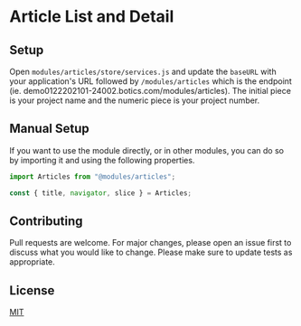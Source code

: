 # Article List and Detail

## Setup

Open `modules/articles/store/services.js` and update the `baseURL` with your application's URL followed by `/modules/articles` which is the endpoint (ie. demo0122202101-24002.botics.com/modules/articles). The initial piece is your project name and the numeric piece is your project number.

## Manual Setup

If you want to use the module directly, or in other modules, you can do so by importing it and using the following properties.

```javascript
import Articles from "@modules/articles";

const { title, navigator, slice } = Articles;
```

## Contributing

Pull requests are welcome. For major changes, please open an issue first to discuss what you would like to change.
Please make sure to update tests as appropriate.

## License

[MIT](https://choosealicense.com/licenses/mit/)
